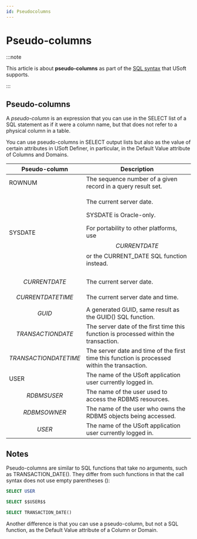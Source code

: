 ```yaml
---
id: Pseudocolumns
---
```


# Pseudo-columns




:::note

This article is about **pseudo-columns** as part of the [SQL syntax](/Modeller_and_Rules_Engine/SQL_syntax) that USoft supports.

:::

## **Pseudo-columns**

A *pseudo-column* is an expression that you can use in the SELECT list of a SQL statement as if it were a column name, but that does not refer to a physical column in a table.

You can use pseudo-columns in SELECT output lists but also as the value of certain attributes in USoft Definer, in particular, in the Default Value attribute of Columns and Domains.

|**Pseudo-column**|**Description**|
|--------|--------|
|ROWNUM  |The sequence number of a given record in a query result set.|
|SYSDATE |<p>The current server date.</p><p>SYSDATE is Oracle-only.</p><p>For portability to other platforms, use $$CURRENTDATE$$ or the CURRENT_DATE SQL function instead.</p>|
|$$CURRENTDATE$$|The current server date.|
|$$CURRENTDATETIME$$|The current server date and time.|
|$$GUID$$|A generated GUID, same result as the GUID() SQL function.|
|$$TRANSACTIONDATE$$|The server date of the first time this function is processed within the transaction.|
|$$TRANSACTIONDATETIME$$|The server date and time of the first time this function is processed within the transaction.|
|USER    |The name of the USoft application user currently logged in.|
|$$RDBMSUSER$$|The name of the user used to access the RDBMS resources.|
|$$RDBMSOWNER$$|The name of the user who owns the RDBMS objects being accessed.|
|$$USER$$|The name of the USoft application user currently logged in.|



## Notes

Pseudo-columns are similar to SQL functions that take no arguments, such as TRANSACTION_DATE(). They differ from such functions in that the call syntax does not use empty parentheses ():

```sql
SELECT USER
```

```sql
SELECT $$USER$$
```

```sql
SELECT TRANSACTION_DATE()
```

Another difference is that you can use a pseudo-column, but not a SQL function, as the Default Value attribute of a Column or Domain.